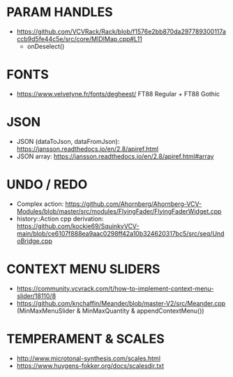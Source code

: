 
# PARAM HANDLES
- https://github.com/VCVRack/Rack/blob/f1576e2bb870da297789300117accb9d5fe44c5e/src/core/MIDIMap.cpp#L11
	- onDeselect()

# FONTS
- https://www.velvetyne.fr/fonts/degheest/ FT88 Regular + FT88 Gothic

# JSON
- JSON (dataToJson, dataFromJson): https://jansson.readthedocs.io/en/2.8/apiref.html
- JSON array: https://jansson.readthedocs.io/en/2.8/apiref.html#array

# UNDO / REDO
- Complex action: https://github.com/Ahornberg/Ahornberg-VCV-Modules/blob/master/src/modules/FlyingFader/FlyingFaderWidget.cpp
- history::Action cpp derivation: https://github.com/kockie69/SquinkyVCV-main/blob/ce6107f888ea9aac0298ff42a10b324620317bc5/src/seq/UndoBridge.cpp

# CONTEXT MENU SLIDERS
- https://community.vcvrack.com/t/how-to-implement-context-menu-slider/18110/8
- https://github.com/knchaffin/Meander/blob/master-V2/src/Meander.cpp (MinMaxMenuSlider & MinMaxQuantity & appendContextMenu())

# TEMPERAMENT & SCALES
- http://www.microtonal-synthesis.com/scales.html
- https://www.huygens-fokker.org/docs/scalesdir.txt
